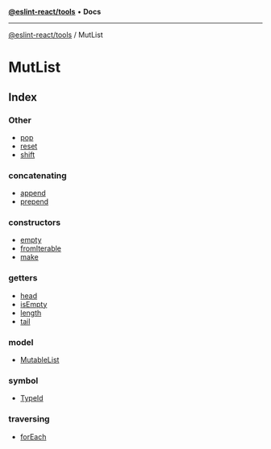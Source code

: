 [**@eslint-react/tools**](../../README.md) • **Docs**

***

[@eslint-react/tools](../../README.md) / MutList

# MutList

## Index

### Other

- [pop](functions/pop.md)
- [reset](functions/reset.md)
- [shift](functions/shift.md)

### concatenating

- [append](functions/append.md)
- [prepend](functions/prepend.md)

### constructors

- [empty](functions/empty.md)
- [fromIterable](functions/fromIterable.md)
- [make](functions/make.md)

### getters

- [head](functions/head.md)
- [isEmpty](functions/isEmpty.md)
- [length](functions/length.md)
- [tail](functions/tail.md)

### model

- [MutableList](interfaces/MutableList.md)

### symbol

- [TypeId](type-aliases/TypeId.md)

### traversing

- [forEach](functions/forEach.md)
